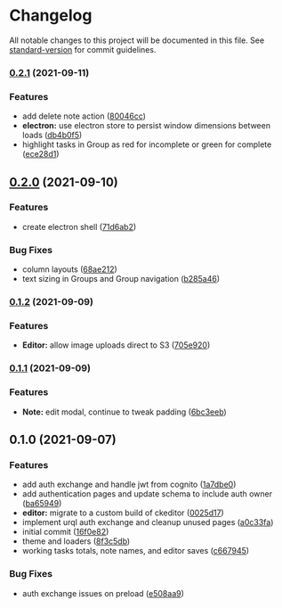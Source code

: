 # Changelog

All notable changes to this project will be documented in this file. See [standard-version](https://github.com/conventional-changelog/standard-version) for commit guidelines.

### [0.2.1](https://github.com/deldreth/markdown-editor-vue/compare/v0.2.0...v0.2.1) (2021-09-11)


### Features

* add delete note action ([80046cc](https://github.com/deldreth/markdown-editor-vue/commit/80046ccf14c9a97dd7de9f7315079358b12fba46))
* **electron:** use electron store to persist window dimensions between loads ([db4b0f5](https://github.com/deldreth/markdown-editor-vue/commit/db4b0f5cff9aab5f5168f9e4e475004ac347ff75))
* highlight tasks in Group as red for incomplete or green for complete ([ece28d1](https://github.com/deldreth/markdown-editor-vue/commit/ece28d1f2f83b7c585f7d2032f203e394172573a))

## [0.2.0](https://github.com/deldreth/markdown-editor-vue/compare/v0.1.2...v0.2.0) (2021-09-10)


### Features

* create electron shell ([71d6ab2](https://github.com/deldreth/markdown-editor-vue/commit/71d6ab2cede01d4b9db19ab84ef97f4eba4d619f))


### Bug Fixes

* column layouts ([68ae212](https://github.com/deldreth/markdown-editor-vue/commit/68ae212e060fee29537c9099ebad3a97b3c7520b))
* text sizing in Groups and Group navigation ([b285a46](https://github.com/deldreth/markdown-editor-vue/commit/b285a46fefdeda837ac2018170bc23db1f9e2b72))

### [0.1.2](https://github.com/deldreth/markdown-editor-vue/compare/v0.1.1...v0.1.2) (2021-09-09)


### Features

* **Editor:** allow image uploads direct to S3 ([705e920](https://github.com/deldreth/markdown-editor-vue/commit/705e920bcd4b8735898715422e1183c0bb5338a9))

### [0.1.1](https://github.com/deldreth/markdown-editor-vue/compare/v0.1.0...v0.1.1) (2021-09-09)


### Features

* **Note:** edit modal, continue to tweak padding ([6bc3eeb](https://github.com/deldreth/markdown-editor-vue/commit/6bc3eeb98f6b02bcae5387b8eb6b31c9a5f9abff))

## 0.1.0 (2021-09-07)


### Features

* add auth exchange and handle jwt from cognito ([1a7dbe0](https://github.com/deldreth/markdown-editor-vue/commit/1a7dbe0cbe13e62f78ea2edceabd083b1ddabc05))
* add authentication pages and update schema to include auth owner ([ba65949](https://github.com/deldreth/markdown-editor-vue/commit/ba659496eead0927baff84720cf22d3c16ea1c7e))
* **editor:** migrate to a custom build of ckeditor ([0025d17](https://github.com/deldreth/markdown-editor-vue/commit/0025d178c89045700aefcb116559c591bf5b6d69))
* implement urql auth exchange and cleanup unused pages ([a0c33fa](https://github.com/deldreth/markdown-editor-vue/commit/a0c33fa4a32430f29b6ec3a4a7d3a94ca42b80ff))
* initial commit ([16f0e82](https://github.com/deldreth/markdown-editor-vue/commit/16f0e826cda9d4e8e633cdc2b14ed04e98d6e4a2))
* theme and loaders ([8f3c5db](https://github.com/deldreth/markdown-editor-vue/commit/8f3c5db0d8fc2d7df262c32cd34983b82517bb8c))
* working tasks totals, note names, and editor saves ([c667945](https://github.com/deldreth/markdown-editor-vue/commit/c667945faf1acce2b02f4f11bd97668c9b154b98))


### Bug Fixes

* auth exchange issues on preload ([e508aa9](https://github.com/deldreth/markdown-editor-vue/commit/e508aa969a01c7581273eba330a6fae77d3a4642))
